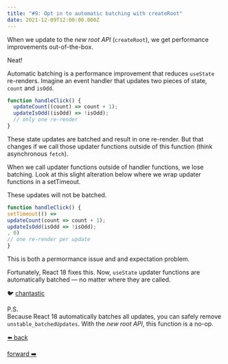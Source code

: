 ```yaml
---
title: "#9: Opt in to automatic batching with createRoot"
date: 2021-12-09T12:00:00.000Z
---
```


When we update to the _new root API_ (`createRoot`), we get performance improvements out-of-the-box.

Neat!

Automatic batching is a performance improvement that reduces `useState` re-renders.
Imagine an event handler that updates two pieces of state, `count` and `isOdd`.

```jsx
function handleClick() {
  updateCount((count) => count + 1);
  updateIsOdd((isOdd) => !isOdd);
  // only one re-render
}
```

These state updates are batched and result in one re-render. But that changes if we call those updater functions outside of this function (think asynchronous `fetch`).

When we call updater functions outside of handler functions, we lose batching. Look at this slight alteration below where we wrap updater functions in a setTimeout.

These updates will not be batched.

```jsx
function handleClick() {
setTimeout(() =>
updateCount(count => count + 1);
updateIsOdd(isOdd => !isOdd);
, 0)
// one re-render per update
}
```

This is both a permormance issue and and expectation problem.

Fortunately, React 18 fixes this. Now, `useState` updater functions are automatically batched — no matter where they are called.

🐦 [chantastic](https://chan.dev/twitter)

P.S.  
Because React 18 automatically batches all updates, you can safely remove `unstable_batchedUpdates`. With the _new root API_, this function is a no-op.

<div class="flex">

[⬅️ back](/lessons/reactholiday/2021/8)

<div class="mx-auto"></div>

[forward ➡️](/lessons/reactholiday/2021/10)

</div>
